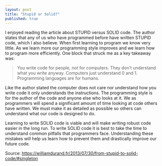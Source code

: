 ```yaml
---
layout: post
title: "Stupid or Solid?"
published: true
---
```


<p>I enjoyed reading the article about STUPID versus SOLID code. The author states that any of us who have programmed before have written STUPID code, which I also believe. When first learning to program we know very little. As we learn more our programming style improves and we learn how to program more efficiently. One block that struck me as a key takeaway was:</p>
	
>You write code for people, not for computers. They don’t understand what you write anyway. Computers just understand 0 and 1. Programming languages are for humans.

<p>Like the author stated the computer does not care nor understand how you write code it only understands the instructions. The programming style is for the author of the code and anyone else who looks at it. We as programmers will spend a significant amount of time looking at code others have written. We must make it as detailed as possible so others can understand what our code is designed to do.</p>

<p>Learning to write SOLID code is viable and will make writing robust code easier in the long run. To write SOLID code it is best to take the time to understand common pitfalls that programmers face. Understanding these mistakes will help us learn how to prevent them and drastically improve our future code.</p>

Source: https://williamdurand.fr/2013/07/30/from-stupid-to-solid-code/#singleton
